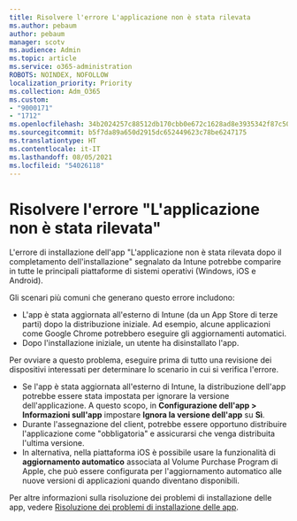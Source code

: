 ```yaml
---
title: Risolvere l'errore L'applicazione non è stata rilevata
ms.author: pebaum
author: pebaum
manager: scotv
ms.audience: Admin
ms.topic: article
ms.service: o365-administration
ROBOTS: NOINDEX, NOFOLLOW
localization_priority: Priority
ms.collection: Adm_O365
ms.custom:
- "9000171"
- "1712"
ms.openlocfilehash: 34b2024257c88512db170cbb0e672c1628ad8e3935342f87c5032492e1ad0259
ms.sourcegitcommit: b5f7da89a650d2915dc652449623c78be6247175
ms.translationtype: HT
ms.contentlocale: it-IT
ms.lasthandoff: 08/05/2021
ms.locfileid: "54026118"
---
```

# <a name="mitigate-the-application-was-not-detected-error"></a>Risolvere l'errore "L'applicazione non è stata rilevata"

L'errore di installazione dell'app "L'applicazione non è stata rilevata dopo il completamento dell'installazione" segnalato da Intune potrebbe comparire in tutte le principali piattaforme di sistemi operativi (Windows, iOS e Android).

Gli scenari più comuni che generano questo errore includono:

- L'app è stata aggiornata all'esterno di Intune (da un App Store di terze parti) dopo la distribuzione iniziale. Ad esempio, alcune applicazioni come Google Chrome potrebbero eseguire gli aggiornamenti automatici.
- Dopo l'installazione iniziale, un utente ha disinstallato l'app.

Per ovviare a questo problema, eseguire prima di tutto una revisione dei dispositivi interessati per determinare lo scenario in cui si verifica l'errore.

- Se l'app è stata aggiornata all'esterno di Intune, la distribuzione dell'app potrebbe essere stata impostata per ignorare la versione dell'applicazione. A questo scopo, in **Configurazione dell'app > Informazioni sull'app** impostare **Ignora la versione dell'app** su **Sì**.
- Durante l'assegnazione del client, potrebbe essere opportuno distribuire l'applicazione come "obbligatoria" e assicurarsi che venga distribuita l'ultima versione.
- In alternativa, nella piattaforma iOS è possibile usare la funzionalità di **aggiornamento automatico** associata al Volume Purchase Program di Apple, che può essere configurata per l'aggiornamento automatico alle nuove versioni di applicazioni quando diventano disponibili.

Per altre informazioni sulla risoluzione dei problemi di installazione delle app, vedere [Risoluzione dei problemi di installazione delle app](https://docs.microsoft.com/intune/troubleshoot-app-install).

